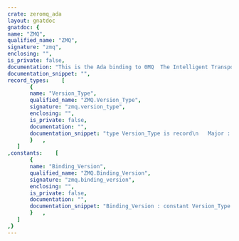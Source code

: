 ```yaml
---
crate: zeromq_ada
layout: gnatdoc
gnatdoc: {
name: "ZMQ",
qualified_name: "ZMQ",
signature: "zmq",
enclosing: "",
is_private: false,
documentation: "This is the Ada binding to 0MQ  The Intelligent Transport Layer\nhttp://www.zeromq.org/",
documentation_snippet: "",
record_types:    [
       {
       name: "Version_Type",
       qualified_name: "ZMQ.Version_Type",
       signature: "zmq.version_type",
       enclosing: "",
       is_private: false,
       documentation: "",
       documentation_snippet: "type Version_Type is record\n   Major : aliased Natural;\n   Minor : aliased Natural;\n   Patch : aliased Natural;\nend record;",
       }   ,
   ]
,constants:    [
       {
       name: "Binding_Version",
       qualified_name: "ZMQ.Binding_Version",
       signature: "zmq.binding_version",
       enclosing: "",
       is_private: false,
       documentation: "",
       documentation_snippet: "Binding_Version : constant Version_Type := (4, 1, 5);",
       }   ,
   ]
,}
---
```

